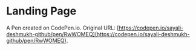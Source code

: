 # Landing Page

A Pen created on CodePen.io. Original URL: [https://codepen.io/sayali-deshmukh-github/pen/RwWOMEQ](https://codepen.io/sayali-deshmukh-github/pen/RwWOMEQ).


